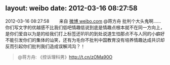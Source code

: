 layout: weibo
date: 2012-03-16 08:27:58
---
<meta name="referrer" content="no-referrer" />

2012-03-16 08:27:58  &nbsp;&nbsp;&nbsp;&nbsp;&nbsp;&nbsp; 来自 <a href="http://weibo.com/" rel="nofollow">微博 weibo.com</a>
@蒋方舟 批判个大头鬼啊……你们写文字的优越感不比我们低吧情趣低说到底是情趣点根本就不在同一方向上，是你们爱自以为是的给我们打上标签还叭叭的到处说道生怕那点不与人同的小癖好不能引发你们的集体的讪笑，还有为毛你不批判中国教育没有培养情趣达成共识却反而引起你们批判我们造成误解鸿沟？！
>  @蒋方舟: 《控诉理科男》http://t.cn/zOMa90O ​​​

